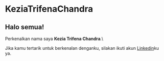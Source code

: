 # KeziaTrifenaChandra
## Halo semua! 

Perkenalkan nama saya **Kezia Trifena Chandra**.\

Jika kamu tertarik untuk berkenalan denganku, silakan ikuti akun [Linkedin](https://www.linkedin.com/in/kezia-trifena-chandra-91a47a1b5//)ku ya.

